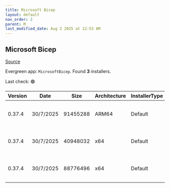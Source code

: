 ```yaml
---
title: Microsoft Bicep
layout: default
nav_order: 2
parent: M
last_modified_date: Aug 2 2025 at 12:53 AM
---
```


## Microsoft Bicep

[Source](https://docs.microsoft.com/en-us/azure/azure-resource-manager/bicep/overview)

Evergreen app: `MicrosoftBicep`. Found **3** installers.

Last check: 🟢

| Version | Date      | Size     | Architecture | InstallerType | Type | URI                                                                                                                                                                  |
| ------- | --------- | -------- | ------------ | ------------- | ---- | -------------------------------------------------------------------------------------------------------------------------------------------------------------------- |
| 0.37.4  | 30/7/2025 | 91455288 | ARM64        | Default       | exe  | [https://github.com/Azure/bicep/releases/download/v0.37.4/bicep-win-arm64.exe](https://github.com/Azure/bicep/releases/download/v0.37.4/bicep-win-arm64.exe)         |
| 0.37.4  | 30/7/2025 | 40948032 | x64          | Default       | exe  | [https://github.com/Azure/bicep/releases/download/v0.37.4/bicep-setup-win-x64.exe](https://github.com/Azure/bicep/releases/download/v0.37.4/bicep-setup-win-x64.exe) |
| 0.37.4  | 30/7/2025 | 88776496 | x64          | Default       | exe  | [https://github.com/Azure/bicep/releases/download/v0.37.4/bicep-win-x64.exe](https://github.com/Azure/bicep/releases/download/v0.37.4/bicep-win-x64.exe)             |
